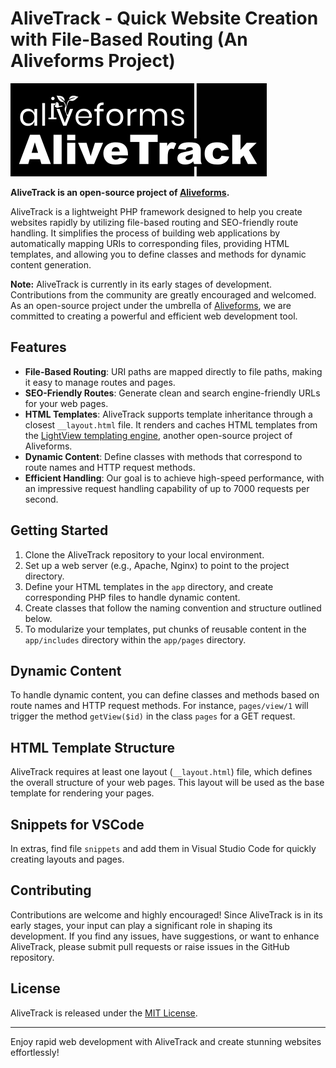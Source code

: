 # AliveTrack - Quick Website Creation with File-Based Routing (An Aliveforms Project)


![AliveTrack Logo](public/logo.png)

**AliveTrack is an open-source project of [Aliveforms](https://www.aliveforms.com/).**


AliveTrack is a lightweight PHP framework designed to help you create websites rapidly by utilizing file-based routing and SEO-friendly route handling. It simplifies the process of building web applications by automatically mapping URIs to corresponding files, providing HTML templates, and allowing you to define classes and methods for dynamic content generation.

**Note:** AliveTrack is currently in its early stages of development. Contributions from the community are greatly encouraged and welcomed. As an open-source project under the umbrella of [Aliveforms](https://www.aliveforms.com/), we are committed to creating a powerful and efficient web development tool.

## Features

- **File-Based Routing**: URI paths are mapped directly to file paths, making it easy to manage routes and pages.
- **SEO-Friendly Routes**: Generate clean and search engine-friendly URLs for your web pages.
- **HTML Templates**: AliveTrack supports template inheritance through a closest `__layout.html` file. It renders and caches HTML templates from the [LightView templating engine](https://www.aliveforms.com/lightview/), another open-source project of Aliveforms.
- **Dynamic Content**: Define classes with methods that correspond to route names and HTTP request methods.
- **Efficient Handling**: Our goal is to achieve high-speed performance, with an impressive request handling capability of up to 7000 requests per second.

## Getting Started

1. Clone the AliveTrack repository to your local environment.
2. Set up a web server (e.g., Apache, Nginx) to point to the project directory.
3. Define your HTML templates in the `app` directory, and create corresponding PHP files to handle dynamic content.
4. Create classes that follow the naming convention and structure outlined below.
5. To modularize your templates, put chunks of reusable content in the `app/includes` directory within the `app/pages` directory.

## Dynamic Content

To handle dynamic content, you can define classes and methods based on route names and HTTP request methods. For instance, `pages/view/1` will trigger the method `getView($id)` in the class `pages` for a GET request.

## HTML Template Structure

AliveTrack requires at least one layout (`__layout.html`) file, which defines the overall structure of your web pages. This layout will be used as the base template for rendering your pages.

## Snippets for VSCode

In extras, find file `snippets` and add them in Visual Studio Code for quickly creating layouts and pages.

## Contributing

Contributions are welcome and highly encouraged! Since AliveTrack is in its early stages, your input can play a significant role in shaping its development. If you find any issues, have suggestions, or want to enhance AliveTrack, please submit pull requests or raise issues in the GitHub repository.

## License

AliveTrack is released under the [MIT License](LICENSE).

---

Enjoy rapid web development with AliveTrack and create stunning websites effortlessly!
